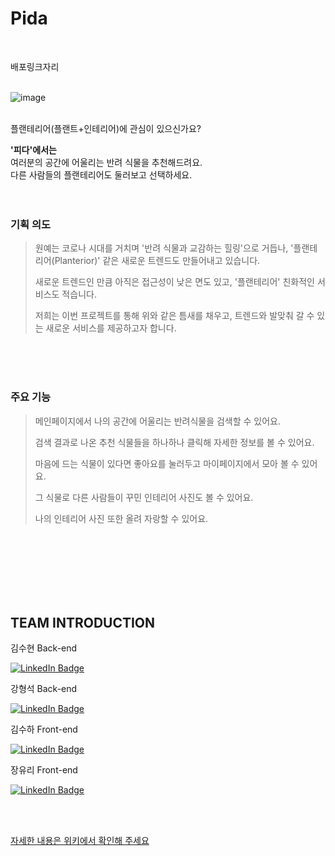 # Pida
<br/>

배포링크자리
<br/><br/>

![image](https://user-images.githubusercontent.com/55533303/164128088-ca97240c-882b-451c-95d6-754a28eb83f9.png)
<br/><br/>

플랜테리어(플랜트+인테리어)에 관심이 있으신가요? <br/>

**'피다'에서는** <br/>
여러분의 공간에 어울리는 반려 식물을 추천해드려요. <br/> 
다른 사람들의 플랜테리어도 둘러보고 선택하세요. 
<br/><br/><br/> 


### 기획 의도
> 원예는 코로나 시대를 거치며 '반려 식물과 교감하는 힐링'으로 거듭나, '플랜테리어(Planterior)' 같은 새로운 트렌드도 만들어내고 있습니다.
> 
> 새로운 트렌드인 만큼 아직은 접근성이 낮은 면도 있고, '플랜테리어' 친화적인 서비스도 적습니다.
> 
> 저희는 이번 프로젝트를 통해 위와 같은 틈새를 채우고, 트렌드와 발맞춰 갈 수 있는 새로운 서비스를 제공하고자 합니다.
 
<br/><br/><br/> 

### 주요 기능
> 메인페이지에서 나의 공간에 어울리는 반려식물을 검색할 수 있어요.
> 
> 검색 결과로 나온 추천 식물들을 하나하나 클릭해 자세한 정보를 볼 수 있어요.
> 
> 마음에 드는 식물이 있다면 좋아요를 눌러두고 마이페이지에서 모아 볼 수 있어요.
> 
> 그 식물로 다른 사람들이 꾸민 인테리어 사진도 볼 수 있어요.
> 
> 나의 인테리어 사진 또한 올려 자랑할 수 있어요.



<br/><br/><br/><br/><br/><br/>

## TEAM INTRODUCTION

<summary>김수현 Back-end</summary>

[![LinkedIn Badge](https://img.shields.io/badge/suxxzzy-181717?style=flat-square&logo=Github&logoColor=white&link=https://github.com/codestates/Pida/wiki/Team)](https://github.com/suxxzzy)

<summary>강형석 Back-end</summary>

[![LinkedIn Badge](https://img.shields.io/badge/neroaki-181717?style=flat-square&logo=Github&logoColor=white&link=https://github.com/codestates/Pida/wiki/Team)](https://github.com/neroaki)

 <summary>김수하 Front-end</summary>

[![LinkedIn Badge](https://img.shields.io/badge/osuhao-181717?style=flat-square&logo=Github&logoColor=white&link=https://github.com/codestates/Pida/wiki/Team)](https://github.com/osuhao)


  <summary>장유리 Front-end</summary>
  
[![LinkedIn Badge](https://img.shields.io/badge/yuriiiiiiiiiii-181717?style=flat-square&logo=Github&logoColor=white&link=https://github.com/codestates/Pida/wiki/Team)](https://github.com/yuriiiiiiiiiii)


<br/><br/>

[자세한 내용은 위키에서 확인해 주세요](https://github.com/codestates/Pida/wiki)

